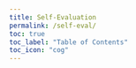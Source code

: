 ```yaml
---
title: Self-Evaluation
permalink: /self-eval/
toc: true
toc_label: "Table of Contents"
toc_icon: "cog"
---
```

